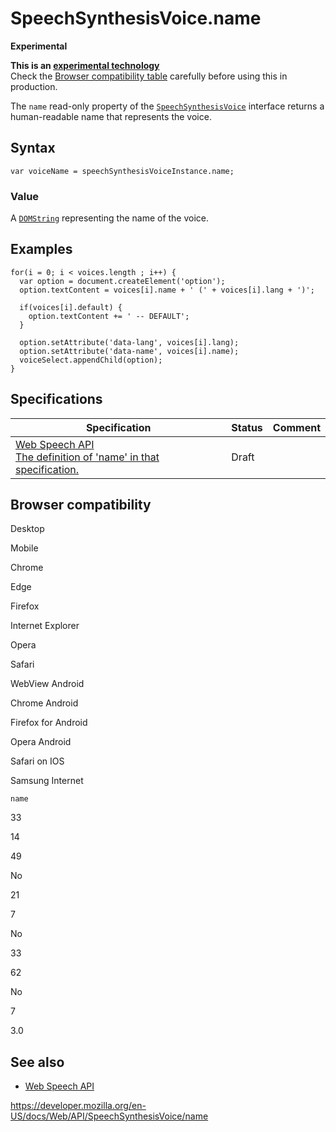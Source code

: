 SpeechSynthesisVoice.name
=========================

**Experimental**

**This is an [experimental technology](https://developer.mozilla.org/en-US/docs/MDN/Guidelines/Conventions_definitions#experimental)**  
Check the [Browser compatibility table](#browser_compatibility) carefully before using this in production.

The `name` read-only property of the [`SpeechSynthesisVoice`](../speechsynthesisvoice) interface returns a human-readable name that represents the voice.

Syntax
------

    var voiceName = speechSynthesisVoiceInstance.name;

### Value

A [`DOMString`](../domstring) representing the name of the voice.

Examples
--------

    for(i = 0; i < voices.length ; i++) {
      var option = document.createElement('option');
      option.textContent = voices[i].name + ' (' + voices[i].lang + ')';

      if(voices[i].default) {
        option.textContent += ' -- DEFAULT';
      }

      option.setAttribute('data-lang', voices[i].lang);
      option.setAttribute('data-name', voices[i].name);
      voiceSelect.appendChild(option);
    }

Specifications
--------------

<table><thead><tr class="header"><th>Specification</th><th>Status</th><th>Comment</th></tr></thead><tbody><tr class="odd"><td><a href="https://wicg.github.io/speech-api/#dom-speechsynthesisvoice-name">Web Speech API<br />
<span class="small">The definition of 'name' in that specification.</span></a></td><td><span class="spec-draft">Draft</span></td><td></td></tr></tbody></table>

Browser compatibility
---------------------

Desktop

Mobile

Chrome

Edge

Firefox

Internet Explorer

Opera

Safari

WebView Android

Chrome Android

Firefox for Android

Opera Android

Safari on IOS

Samsung Internet

`name`

33

14

49

No

21

7

No

33

62

No

7

3.0

See also
--------

-   [Web Speech API](../web_speech_api)

<a href="https://developer.mozilla.org/en-US/docs/Web/API/SpeechSynthesisVoice/name" class="_attribution-link">https://developer.mozilla.org/en-US/docs/Web/API/SpeechSynthesisVoice/name</a>
